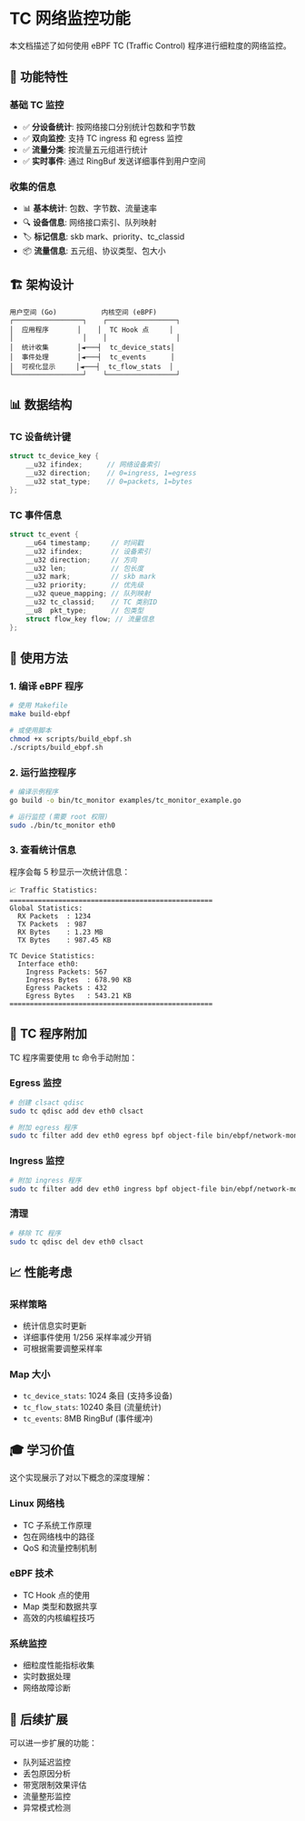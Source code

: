 # TC 网络监控功能

本文档描述了如何使用 eBPF TC (Traffic Control) 程序进行细粒度的网络监控。

## 🎯 功能特性

### 基础 TC 监控
- ✅ **分设备统计**: 按网络接口分别统计包数和字节数
- ✅ **双向监控**: 支持 TC ingress 和 egress 监控
- ✅ **流量分类**: 按流量五元组进行统计
- ✅ **实时事件**: 通过 RingBuf 发送详细事件到用户空间

### 收集的信息
- 📊 **基本统计**: 包数、字节数、流量速率
- 🔍 **设备信息**: 网络接口索引、队列映射
- 🏷️ **标记信息**: skb mark、priority、tc_classid
- 📦 **流量信息**: 五元组、协议类型、包大小

## 🏗️ 架构设计

```
用户空间 (Go)           内核空间 (eBPF)
┌─────────────────┐    ┌─────────────────┐
│  应用程序       │    │  TC Hook 点     │
│                 │    │                 │
│  统计收集       │◄───┤  tc_device_stats│
│  事件处理       │◄───┤  tc_events      │
│  可视化显示     │◄───┤  tc_flow_stats  │
└─────────────────┘    └─────────────────┘
```

## 📊 数据结构

### TC 设备统计键
```c
struct tc_device_key {
    __u32 ifindex;      // 网络设备索引
    __u32 direction;    // 0=ingress, 1=egress
    __u32 stat_type;    // 0=packets, 1=bytes
};
```

### TC 事件信息
```c
struct tc_event {
    __u64 timestamp;     // 时间戳
    __u32 ifindex;       // 设备索引
    __u32 direction;     // 方向
    __u32 len;           // 包长度
    __u32 mark;          // skb mark
    __u32 priority;      // 优先级
    __u32 queue_mapping; // 队列映射
    __u32 tc_classid;    // TC 类别ID
    __u8  pkt_type;      // 包类型
    struct flow_key flow; // 流量信息
};
```

## 🚀 使用方法

### 1. 编译 eBPF 程序
```bash
# 使用 Makefile
make build-ebpf

# 或使用脚本
chmod +x scripts/build_ebpf.sh
./scripts/build_ebpf.sh
```

### 2. 运行监控程序
```bash
# 编译示例程序
go build -o bin/tc_monitor examples/tc_monitor_example.go

# 运行监控 (需要 root 权限)
sudo ./bin/tc_monitor eth0
```

### 3. 查看统计信息
程序会每 5 秒显示一次统计信息：
```
📈 Traffic Statistics:
==================================================
Global Statistics:
  RX Packets  : 1234
  TX Packets  : 987
  RX Bytes    : 1.23 MB
  TX Bytes    : 987.45 KB

TC Device Statistics:
  Interface eth0:
    Ingress Packets: 567
    Ingress Bytes  : 678.90 KB
    Egress Packets : 432
    Egress Bytes   : 543.21 KB
==================================================
```

## 🔧 TC 程序附加

TC 程序需要使用 tc 命令手动附加：

### Egress 监控
```bash
# 创建 clsact qdisc
sudo tc qdisc add dev eth0 clsact

# 附加 egress 程序
sudo tc filter add dev eth0 egress bpf object-file bin/ebpf/network-monitor.o section tc
```

### Ingress 监控
```bash
# 附加 ingress 程序
sudo tc filter add dev eth0 ingress bpf object-file bin/ebpf/network-monitor.o section tc
```

### 清理
```bash
# 移除 TC 程序
sudo tc qdisc del dev eth0 clsact
```

## 📈 性能考虑

### 采样策略
- 统计信息实时更新
- 详细事件使用 1/256 采样率减少开销
- 可根据需要调整采样率

### Map 大小
- `tc_device_stats`: 1024 条目 (支持多设备)
- `tc_flow_stats`: 10240 条目 (流量统计)
- `tc_events`: 8MB RingBuf (事件缓冲)

## 🎓 学习价值

这个实现展示了对以下概念的深度理解：

### Linux 网络栈
- TC 子系统工作原理
- 包在网络栈中的路径
- QoS 和流量控制机制

### eBPF 技术
- TC Hook 点的使用
- Map 类型和数据共享
- 高效的内核编程技巧

### 系统监控
- 细粒度性能指标收集
- 实时数据处理
- 网络故障诊断

## 🚦 后续扩展

可以进一步扩展的功能：
- 队列延迟监控
- 丢包原因分析
- 带宽限制效果评估
- 流量整形监控
- 异常模式检测
